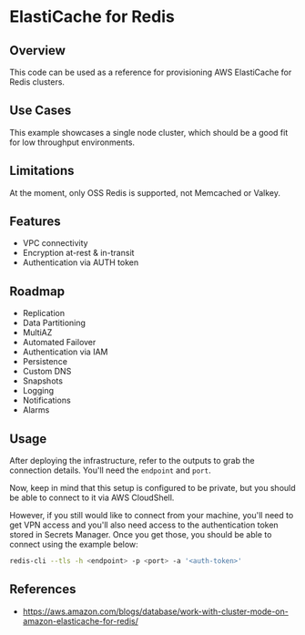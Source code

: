 # ElastiCache for Redis

## Overview
This code can be used as a reference for provisioning AWS ElastiCache for Redis clusters.

## Use Cases
This example showcases a single node cluster, which should be a good fit for low throughput environments.

## Limitations
At the moment, only OSS Redis is supported, not Memcached or Valkey.

## Features
- VPC connectivity
- Encryption at-rest & in-transit
- Authentication via AUTH token

## Roadmap
- Replication
- Data Partitioning
- MultiAZ
- Automated Failover
- Authentication via IAM
- Persistence
- Custom DNS
- Snapshots
- Logging
- Notifications
- Alarms

## Usage
After deploying the infrastructure, refer to the outputs to grab the connection details. You'll need the `endpoint` and `port`.

Now, keep in mind that this setup is configured to be private, but you should be able to connect to it via AWS CloudShell.

However, if you still would like to connect from your machine, you'll need to get VPN access and you'll also need access to the authentication token stored in Secrets Manager. Once you get those, you should be able to connect using the example below:
```sh
redis-cli --tls -h <endpoint> -p <port> -a '<auth-token>'
```

## References
- https://aws.amazon.com/blogs/database/work-with-cluster-mode-on-amazon-elasticache-for-redis/

